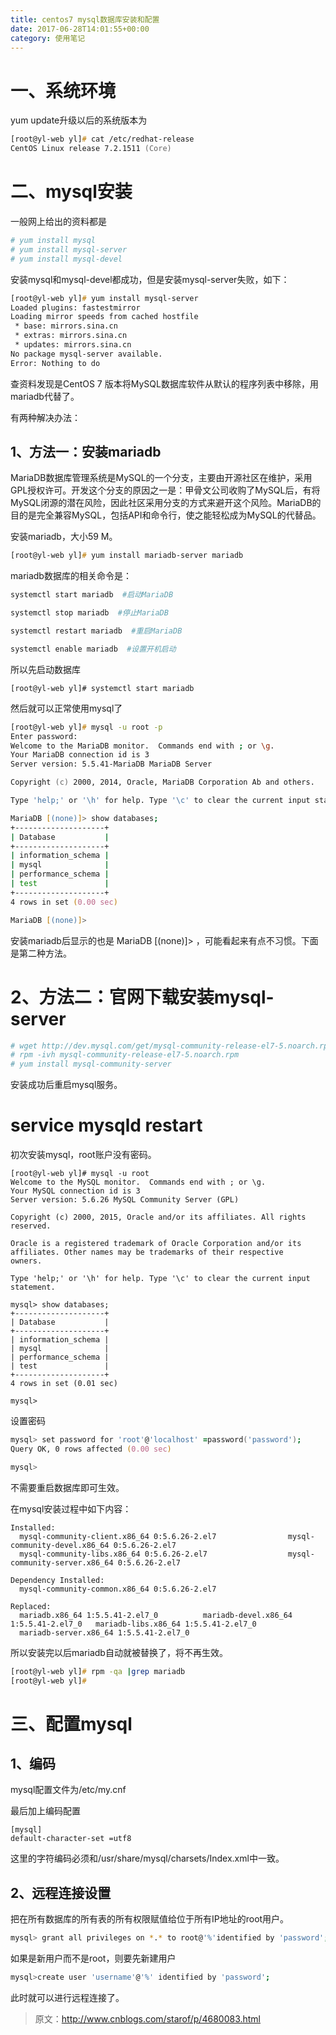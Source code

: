 ```yaml
---
title: centos7 mysql数据库安装和配置
date: 2017-06-28T14:01:55+00:00
category: 使用笔记
---
```

# 一、系统环境

yum update升级以后的系统版本为

```zsh
[root@yl-web yl]# cat /etc/redhat-release 
CentOS Linux release 7.2.1511 (Core)
```

# 二、mysql安装

一般网上给出的资料都是

```zsh 
# yum install mysql
# yum install mysql-server
# yum install mysql-devel
```

安装mysql和mysql-devel都成功，但是安装mysql-server失败，如下：

```zsh
[root@yl-web yl]# yum install mysql-server
Loaded plugins: fastestmirror
Loading mirror speeds from cached hostfile
 * base: mirrors.sina.cn
 * extras: mirrors.sina.cn
 * updates: mirrors.sina.cn
No package mysql-server available.
Error: Nothing to do
```

查资料发现是CentOS 7 版本将MySQL数据库软件从默认的程序列表中移除，用mariadb代替了。

有两种解决办法：

## 1、方法一：安装mariadb

MariaDB数据库管理系统是MySQL的一个分支，主要由开源社区在维护，采用GPL授权许可。开发这个分支的原因之一是：甲骨文公司收购了MySQL后，有将MySQL闭源的潜在风险，因此社区采用分支的方式来避开这个风险。MariaDB的目的是完全兼容MySQL，包括API和命令行，使之能轻松成为MySQL的代替品。

安装mariadb，大小59 M。

```zsh
[root@yl-web yl]# yum install mariadb-server mariadb 
```

mariadb数据库的相关命令是：

```zsh
systemctl start mariadb  #启动MariaDB

systemctl stop mariadb  #停止MariaDB

systemctl restart mariadb  #重启MariaDB

systemctl enable mariadb  #设置开机启动
```

所以先启动数据库

```
[root@yl-web yl]# systemctl start mariadb
```

然后就可以正常使用mysql了

```zsh
[root@yl-web yl]# mysql -u root -p
Enter password: 
Welcome to the MariaDB monitor.  Commands end with ; or \g.
Your MariaDB connection id is 3
Server version: 5.5.41-MariaDB MariaDB Server

Copyright (c) 2000, 2014, Oracle, MariaDB Corporation Ab and others.

Type 'help;' or '\h' for help. Type '\c' to clear the current input statement.

MariaDB [(none)]> show databases;
+--------------------+
| Database           |
+--------------------+
| information_schema |
| mysql              |
| performance_schema |
| test               |
+--------------------+
4 rows in set (0.00 sec)

MariaDB [(none)]> 
```

安装mariadb后显示的也是 MariaDB [(none)]> ，可能看起来有点不习惯。下面是第二种方法。

# 2、方法二：官网下载安装mysql-server

```zsh
# wget http://dev.mysql.com/get/mysql-community-release-el7-5.noarch.rpm
# rpm -ivh mysql-community-release-el7-5.noarch.rpm
# yum install mysql-community-server
```

安装成功后重启mysql服务。

# service mysqld restart

初次安装mysql，root账户没有密码。

```
[root@yl-web yl]# mysql -u root 
Welcome to the MySQL monitor.  Commands end with ; or \g.
Your MySQL connection id is 3
Server version: 5.6.26 MySQL Community Server (GPL)

Copyright (c) 2000, 2015, Oracle and/or its affiliates. All rights reserved.

Oracle is a registered trademark of Oracle Corporation and/or its
affiliates. Other names may be trademarks of their respective
owners.

Type 'help;' or '\h' for help. Type '\c' to clear the current input statement.

mysql> show databases;
+--------------------+
| Database           |
+--------------------+
| information_schema |
| mysql              |
| performance_schema |
| test               |
+--------------------+
4 rows in set (0.01 sec)

mysql> 
```

设置密码

```zsh
mysql> set password for 'root'@'localhost' =password('password');
Query OK, 0 rows affected (0.00 sec)

mysql> 
```
不需要重启数据库即可生效。

在mysql安装过程中如下内容：

```
Installed:
  mysql-community-client.x86_64 0:5.6.26-2.el7                mysql-community-devel.x86_64 0:5.6.26-2.el7                
  mysql-community-libs.x86_64 0:5.6.26-2.el7                  mysql-community-server.x86_64 0:5.6.26-2.el7               

Dependency Installed:
  mysql-community-common.x86_64 0:5.6.26-2.el7                                                                            

Replaced:
  mariadb.x86_64 1:5.5.41-2.el7_0          mariadb-devel.x86_64 1:5.5.41-2.el7_0   mariadb-libs.x86_64 1:5.5.41-2.el7_0  
  mariadb-server.x86_64 1:5.5.41-2.el7_0  
```

所以安装完以后mariadb自动就被替换了，将不再生效。
```zsh
[root@yl-web yl]# rpm -qa |grep mariadb
[root@yl-web yl]# 
```

# 三、配置mysql

## 1、编码

mysql配置文件为/etc/my.cnf

最后加上编码配置

```
[mysql]
default-character-set =utf8
```

这里的字符编码必须和/usr/share/mysql/charsets/Index.xml中一致。

## 2、远程连接设置

把在所有数据库的所有表的所有权限赋值给位于所有IP地址的root用户。

```zsh
mysql> grant all privileges on *.* to root@'%'identified by 'password';
```

如果是新用户而不是root，则要先新建用户

```zsh
mysql>create user 'username'@'%' identified by 'password';  
```

此时就可以进行远程连接了。

 

> 原文：http://www.cnblogs.com/starof/p/4680083.html
